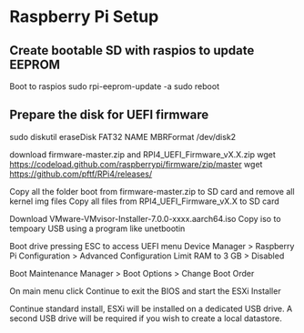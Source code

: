 # Raspberry Pi Setup

## Create bootable SD with raspios to update EEPROM
Boot to raspios
sudo rpi-eeprom-update -a
sudo reboot

## Prepare the disk for UEFI firmware
sudo diskutil eraseDisk FAT32 NAME MBRFormat /dev/disk2

download firmware-master.zip and RPI4_UEFI_Firmware_vX.X.zip
wget https://codeload.github.com/raspberrypi/firmware/zip/master 
wget https://github.com/pftf/RPi4/releases/

Copy all the folder boot from firmware-master.zip to SD card and remove all kernel img files
Copy all files from RPI4_UEFI_Firmware_vX.X to SD card

Download VMware-VMvisor-Installer-7.0.0-xxxx.aarch64.iso
Copy iso to tempoary USB using a program like unetbootin

Boot drive pressing ESC to access UEFI menu
Device Manager > Raspberry Pi Configuration > Advanced Configuration
Limit RAM to 3 GB > Disabled

Boot Maintenance Manager > Boot Options > Change Boot Order

On main menu click Continue to exit the BIOS and start the ESXi Installer

Continue standard install, ESXi will be installed on a dedicated USB drive.  A second USB drive will be required if you wish to create a local datastore.


